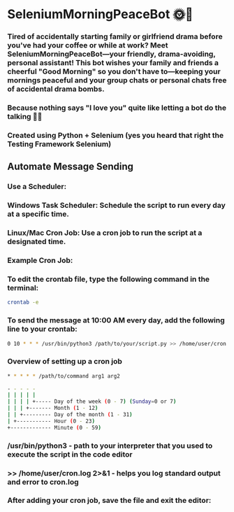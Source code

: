 # SeleniumMorningPeaceBot 🌞🤖

### Tired of accidentally starting family or girlfriend drama before you've had your coffee or while at work? Meet SeleniumMorningPeaceBot—your friendly, drama-avoiding, personal assistant! This bot wishes your family and friends a cheerful "Good Morning" so you don't have to—keeping your mornings peaceful and your group chats or personal chats free of accidental drama bombs.

### Because nothing says "I love you" quite like letting a bot do the talking 🌅😂

### Created using Python + Selenium (yes you heard that right the Testing Framework Selenium)

## Automate Message Sending

### Use a Scheduler:
### Windows Task Scheduler: Schedule the script to run every day at a specific time.
### Linux/Mac Cron Job: Use a cron job to run the script at a designated time.
### Example Cron Job:
### To edit the crontab file, type the following command in the terminal:
```bash
crontab -e
```
### To send the message at 10:00 AM every day, add the following line to your crontab:
```bash
0 10 * * * /usr/bin/python3 /path/to/your/script.py >> /home/user/cron.log 2>&1
```
### Overview of setting up a cron job 
```bash
* * * * * /path/to/command arg1 arg2
```
```bash
- - - - -
| | | | |
| | | | +----- Day of the week (0 - 7) (Sunday=0 or 7)
| | | +------- Month (1 - 12)
| | +--------- Day of the month (1 - 31)
| +----------- Hour (0 - 23)
+------------- Minute (0 - 59)
```
### /usr/bin/python3 - path to your interpreter that you used to execute the script in the code editor 
### >> /home/user/cron.log 2>&1 - helps you log standard output and error to cron.log 
### After adding your cron job, save the file and exit the editor:
